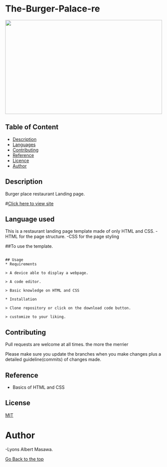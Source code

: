 # The-Burger-Palace-re

<img src="img/Project.png" width="500px" height="300px">

## Table of Content

+ [Description](#Description)
+ [Languages](##Languagesused)
+ [Contributing](##Contributing)
+ [Reference](#reference)
+ [Licence](##Licence)
+ [Author](#Author)

## Description
Burger place restaurant Landing page.

#[Click here to view site](https://lyonsmasawa.github.io/The-Burger-Palace-re/)

## Language used
This is a restaurant landing page template made of only HTML and CSS.
  -HTML for the page structure.
  -CSS for the page styling

##To use the template.
```

## Usage
* Requirements

> A device able to display a webpage.

> A code editor.

> Basic knowledge on HTML and CSS

* Installation

> Clone repository or click on the download code button.

> customize to your liking.
```

## Contributing
Pull requests are welcome at all times. the more the merrier

Please make sure you update the branches when you make changes plus a detailed guideline(commits) of changes made.

## Reference
* Basics of HTML and CSS

## License
[MIT](https://github.com/Lyonsmasawa/The-Burger-Palace-re/blob/4347e34d155dd0bbb118d595fef0c896a04605ac/Licence.md)

# Author
-Lyons Albert Masawa.

[Go Back to the top](#The-Burger-Palace-re)